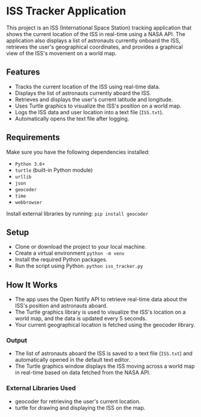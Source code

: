 # ISS Tracker Application

This project is an ISS (International Space Station) tracking application that shows the current location of the ISS in real-time using a NASA API. The application also displays a list of astronauts currently onboard the ISS, retrieves the user's geographical coordinates, and provides a graphical view of the ISS's movement on a world map.

## Features

- Tracks the current location of the ISS using real-time data.
- Displays the list of astronauts currently aboard the ISS.
- Retrieves and displays the user's current latitude and longitude.
- Uses Turtle graphics to visualize the ISS's position on a world map.
- Logs the ISS data and user location into a text file (`ISS.txt`).
- Automatically opens the text file after logging.

## Requirements

Make sure you have the following dependencies installed:

- `Python 3.6+`
- `turtle` (built-in Python module)
- `urllib`
- `json`
- `geocoder`
- `time`
- `webbrowser`

Install external libraries by running:
`pip install geocoder`

## Setup

- Clone or download the project to your local machine.
- Create a virtual environment `python -m venv`
- Install the required Python packages.
- Run the script using Python.
     `python iss_tracker.py`

## How It Works

- The app uses the Open Notify API to retrieve real-time data about the ISS's position and astronauts aboard.
- The Turtle graphics library is used to visualize the ISS's location on a world map, and the data is updated every 5 seconds.
- Your current geographical location is fetched using the geocoder library.

### Output

- The list of astronauts aboard the ISS is saved to a text file (`ISS.txt`) and automatically opened in the default text editor.
- The Turtle graphics window displays the ISS moving across a world map in real-time based on data fetched from the NASA API.

### External Libraries Used

- geocoder for retrieving the user's current location.
- turtle for drawing and displaying the ISS on the map.
